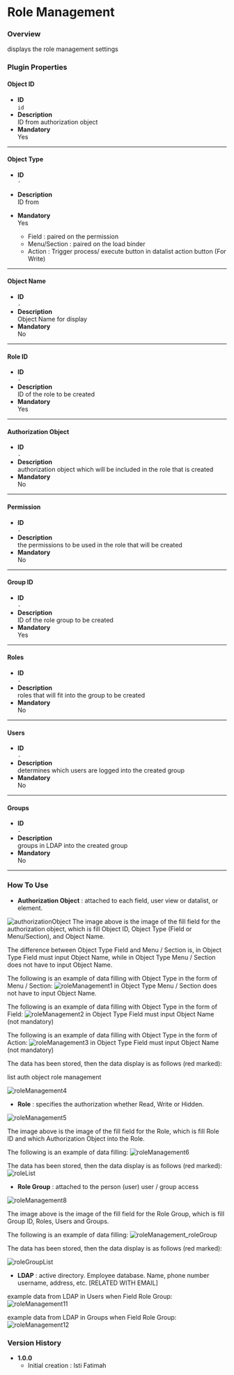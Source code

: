 # Role Management #

### Overview ###
displays the role management settings

### Plugin Properties ###
#### Object ID

- **ID**    
    `id`  
- **Description**  
    ID from authorization object 
- **Mandatory**  
    Yes

--------
#### Object Type

- **ID**    
    `-`  
- **Description**  
    ID from
- **Mandatory**  
    Yes

   * Field : paired on the permission
   * Menu/Section : paired on the load binder
   * Action : Trigger process/ execute button in datalist action button (For Write)

--------
#### Object Name

- **ID**    
    `-`  
- **Description**  
    Object Name for display
- **Mandatory**  
    No

--------
#### Role ID

- **ID**    
    `-`  
- **Description**  
    ID of the role to be created
- **Mandatory**  
    Yes

--------
#### Authorization Object

- **ID**    
    `-`  
- **Description**  
    authorization object which will be included in the role that is created
- **Mandatory**  
    No

--------
#### Permission

- **ID**    
    `-`  
- **Description**  
    the permissions to be used in the role that will be created
- **Mandatory**  
    No

--------
#### Group ID

- **ID**    
    `-`  
- **Description**  
    ID of the role group to be created
- **Mandatory**  
    Yes

--------
#### Roles

- **ID**    
    `-`  
- **Description**  
    roles that will fit into the group to be created
- **Mandatory**  
    No

--------
#### Users

- **ID**    
    `-`  
- **Description**  
    determines which users are logged into the created group
- **Mandatory**  
    No

--------
#### Groups

- **ID**    
    `-`  
- **Description**  
    groups in LDAP into the created group
- **Mandatory**  
    No

--------


### How To Use ###
- **Authorization Object**
: attached to each field, user view or datalist, or element.

<img src="https://raw.githubusercontent.com/kinnara-digital-studio/kecak-workflow/master/docs/assets/authorizationObject.png" alt="authorizationObject" />
The image above is the image of the fill field for the authorization object, which is fill Object ID, Object Type (Field or Menu/Section), and Object Name.

The difference between Object Type Field and Menu / Section is, in Object Type Field must input Object Name, while in Object Type Menu / Section does not have to input Object Name.

The following is an example of data filling with Object Type in the form of Menu / Section:
<img src="https://raw.githubusercontent.com/kinnara-digital-studio/kecak-workflow/master/docs/assets/roleManagement1.png" alt="roleManagement1" />
in Object Type Menu / Section does not have to input Object Name.

The following is an example of data filling with Object Type in the form of Field:
<img src="https://raw.githubusercontent.com/kinnara-digital-studio/kecak-workflow/master/docs/assets/roleManagement2.png" alt="roleManagement2" />
in Object Type Field must input Object Name (not mandatory)

The following is an example of data filling with Object Type in the form of Action:
<img src="https://raw.githubusercontent.com/kinnara-digital-studio/kecak-workflow/master/docs/assets/roleManagement3.png" alt="roleManagement3" />
in Object Type Field must input Object Name (not mandatory)


The data has been stored, then the data display is as follows (red marked):

list auth object role management

<img src="https://raw.githubusercontent.com/kinnara-digital-studio/kecak-workflow/master/docs/assets/roleManagement4.png" alt="roleManagement4" />


- **Role**
: specifies the authorization whether Read, Write or Hidden.

<img src="https://raw.githubusercontent.com/kinnara-digital-studio/kecak-workflow/master/docs/assets/roleManagement5.png" alt="roleManagement5" />

The image above is the image of the fill field for the Role, which is fill Role ID and which Authorization Object into the Role.

The following is an example of data filling:
<img src="https://raw.githubusercontent.com/kinnara-digital-studio/kecak-workflow/master/docs/assets/roleManagement6.png" alt="roleManagement6" />


The data has been stored, then the data display is as follows (red marked):
<img src="https://raw.githubusercontent.com/kinnara-digital-studio/kecak-workflow/master/docs/assets/rm_roleList.png" alt="roleList" />

- **Role Group**
: attached to the person (user) user / group access

<img src="https://raw.githubusercontent.com/kinnara-digital-studio/kecak-workflow/master/docs/assets/roleManagement8.png" alt="roleManagement8" />

The image above is the image of the fill field for the Role Group, which is fill Group ID, Roles, Users and Groups.

The following is an example of data filling:
<img src="https://raw.githubusercontent.com/kinnara-digital-studio/kecak-workflow/master/docs/assets/roleManagement_roleGroup.png" alt="roleManagement_roleGroup" />

The data has been stored, then the data display is as follows (red marked):

<img src="https://raw.githubusercontent.com/kinnara-digital-studio/kecak-workflow/master/docs/assets/roleGroupList.png" alt="roleGroupList" />

- **LDAP**
: active directory. Employee database. Name, phone number username, address, etc. [RELATED WITH EMAIL]

example data from LDAP in Users when Field Role Group:
<img src="https://raw.githubusercontent.com/kinnara-digital-studio/kecak-workflow/master/docs/assets/roleManagement11.png" alt="roleManagement11" />

example data from LDAP in Groups when Field Role Group:
<img src="https://raw.githubusercontent.com/kinnara-digital-studio/kecak-workflow/master/docs/assets/roleManagement12.png" alt="roleManagement12" />


### Version History ###
*  **1.0.0**
   * Initial creation : Isti Fatimah

